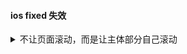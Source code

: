 #### ios fixed 失效

<details>
<summary>不让页面滚动，而是让主体部分自己滚动</summary>

不让页面（body）滚动，而是让主体部分（warper）自己滚动

```HTML
1 <body>
2     <div class='warper'>
3         <div class='top'></div>
4         <div class='main'></div>
5     <div>
6     <div class="fix-bottom"></div>
7 </body>
```

这种情况下，如果有部分内容在软键盘唤起时由于没有滚上来而导致被遮挡，可以监听 `focus` 事件，手动设置 `scrollTop` 的值

</details>
